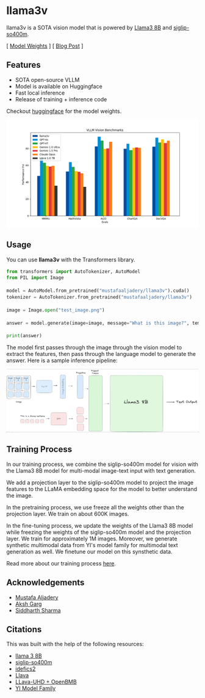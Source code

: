 # llama3v

llama3v is a SOTA vision model that is powered by [Llama3 8B](https://llama.meta.com/llama3/) and [siglip-so400m](https://huggingface.co/google/siglip-so400m-patch14-384).

[ [Model Weights](https://huggingface.co/mustafaaljadery/llama3v) ] [ [Blog Post](https://aksh-garg.medium.com/llama-3v-building-an-open-source-gpt-4v-competitor-in-under-500-7dd8f1f6c9ee) ]

## Features

- SOTA open-source VLLM
- Model is available on Huggingface
- Fast local inference
- Release of training + inference code

Checkout [huggingface](https://huggingface.co/mustafaaljadery/llama3v) for the model weights.

![Metrics](./images/metrics.png)

## Usage

You can use **llama3v** with the Transformers library.

```python
from transformers import AutoTokenizer, AutoModel
from PIL import Image

model = AutoModel.from_pretrained("mustafaaljadery/llama3v").cuda()
tokenizer = AutoTokenizer.from_pretrained("mustafaaljadery/llama3v")

image = Image.open("test_image.png")

answer = model.generate(image=image, message="What is this image?", temperature=0.1, tokenizer=tokenizer)

print(answer)
```

The model first passes through the image through the vision model to extract the features, then pass through the language model to generate the answer. Here is a sample inference pipeline:

![Architecture](./images/architecture.png)

## Training Process

In our training process, we combine the siglip-so400m model for vision with the Llama3 8B model for multi-modal image-text input with text generation.

We add a projection layer to the siglip-so400m model to project the image features to the LLaMA embedding space for the model to better understand the image.

In the pretraining process, we use freeze all the weights other than the projection layer. We train on about 600K images.

In the fine-tuning process, we update the weights of the Llama3 8B model while freezing the weights of the siglip-so400m model and the projection layer. We train for approximately 1M images. Moreover, we generate synthetic multimodal data from YI's model family for multimodal text generation as well. We finetune our model on this synsthetic data.

Read more about our training process [here](https://aksh-garg.medium.com/llama-3v-building-an-open-source-gpt-4v-competitor-in-under-500-7dd8f1f6c9ee).

## Acknowledgements

- [Mustafa Aljadery](https://www.linkedin.com/in/mustafaaljadery/)
- [Aksh Garg](https://www.linkedin.com/in/aksh-garg)
- [Siddharth Sharma](https://www.linkedin.com/in/siddharth-sharma-9942b2104/)

## Citations

This was built with the help of the following resources:

- [llama 3 8B](https://llama.meta.com/llama3/)
- [siglip-so400m](https://huggingface.co/google/siglip-so400m-patch14-384)
- [idefics2](https://huggingface.co/blog/idefics2)
- [Llava](https://llava-vl.github.io/)
- [LLava-UHD + OpenBMB](https://github.com/thunlp/LLaVA-UHD)
- [YI Model Family](https://arxiv.org/abs/2403.04652)
